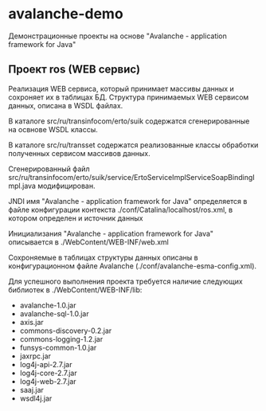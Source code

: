 # avalanche-demo
Демонстрационные проекты на основе "Avalanche - application framework for Java"

## Проект ros (WEB сервис)
Реализация WEB сервиса, который принимает массивы данных и сохроняет их в таблицах БД. Структура принимаемых
WEB сервисом данных, описана в WSDL файлах.

В каталоге src/ru/transinfocom/erto/suik содержатся сгенерированные на освнове WSDL классы.

В каталоге src/ru/transset содержатся реализованные классы обработки полученных сервисом массивов данных.

Сгенерированный файл src/ru/transinfocom/erto/suik/service/ErtoServiceImplServiceSoapBindingImpl.java модифицирован.

JNDI имя "Avalanche - application framework for Java" определяется в файле конфигурации контекста ./conf/Catalina/localhost/ros.xml,
в котором определен и источник данных 

Инициализания "Avalanche - application framework for Java" описывается в ./WebContent/WEB-INF/web.xml

Сохроняемые в таблицах структуры данных описаны в конфигурационном файле Avalanche (./conf/avalanche-esma-config.xml).

Для успешного выполнения проекта требуется наличие следующих библиотек в ./WebContent/WEB-INF/lib:
* avalanche-1.0.jar
* avalanche-sql-1.0.jar
* axis.jar
* commons-discovery-0.2.jar
* commons-logging-1.2.jar
* funsys-common-1.0.jar
* jaxrpc.jar
* log4j-api-2.7.jar
* log4j-core-2.7.jar
* log4j-web-2.7.jar
* saaj.jar
* wsdl4j.jar
